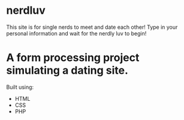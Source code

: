 # nerdluv

This site is for single nerds to meet and date each other! Type in your personal information and wait for the nerdly luv to begin!

# A form processing project simulating a dating site. 

Built using:
- HTML
- CSS
- PHP



